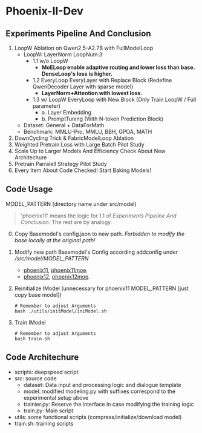 # Phoenix-II-Dev

## Experiments Pipeline And Conclusion
1. LoopW Ablation on Qwen2.5-A2.7B with FullModelLoop
    - LoopW: LayerNorm LoopNum:3
        - 1.1 w/o LoopW 
            - **MoELoop enable adaptive routing and lower loss than base. DenseLoop's loss is higher.**
        - 1.2 EveryLoop EveryLayer with Replace Block (Redefine QwenDecoder Layer with sparse model)
            - **LayerNorm+Attention with lowest loss.**
        - 1.3 w/ LoopW EveryLoop with New Block (Only Train LoopW / Full parameter)
            - a. Layer Embedding
            - b. PromptTuning (With N-token Prediction Block)
    - Dataset: General + DataForMath
    - Benchmark: MMLU-Pro, MMLU, BBH, GPOA, MATH
2. DownCycling Trick & FabricModelLoop Ablation
3. Weighted Pretrain Loss with Large Batch Pilot Study
4. Scale Up to Larger Models And Efficiency Check About New Architechure
5. Pretrain Parralell Strategy Pilot Study
6. Every Item About Code Checked! Start Baking Models!


## Code Usage

MODEL_PATTERN (directory name under src/model)

> 'phoenix11' means the logic for 1.1 of *Experiments Pipeline And Conclusion*. The rest are by analogy.


0. Copy Basemodel's config.json to new path. *Forbidden to modify the base locally at the original path!*
1. Modify new path Basemodel's Config according addconfig under */src/model/MODEL_PATTERN*
    - [phoenix11](/src/model/phoenix11/addconfig.json), [phoenix11moe](/src/model/phoenix11moe/addconfig.json). 
    - [phoenix12](/src/model/phoenix12/addconfig.json), [phoenix12moe](/src/model/phoenix12moe/addconfig.json). 
2. Reinitialize IModel (unnecessary for phoenix11 MODEL_PATTERN [just copy base model])

    ```
    # Remember to adjust Arguments
    bash ./utils/initModel/iniModel.sh 
    ```

3. Train IModel

    ```
    # Remember to adjust Arguments
    bash train.sh 
    ```


## Code Architechure

- scripts: deepspeed script
- src: source code
    - dataset: Data input and processing logic and dialogue template
    - model: modified modeling.py with suffixes correspond to the experimental setup above
    - trainier.py: Reserve the interface in case modifying the training logic
    - train.py: Main script
- utils: some functional scripts (compress/initialize/download model)
- train.sh: training scripts
